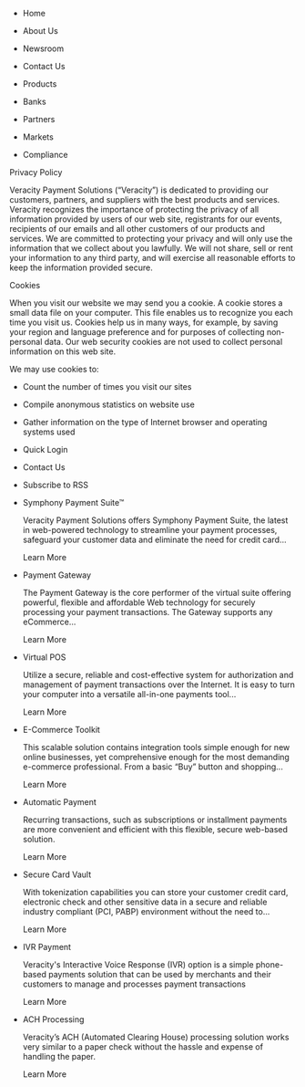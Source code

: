 *   Home
*   About Us
*   Newsroom
*   Contact Us

*   Products
*   Banks
*   Partners
*   Markets
*   Compliance

Privacy Policy

Veracity Payment Solutions (“Veracity”) is dedicated to providing our customers, partners, and suppliers with the best products and services. Veracity recognizes the importance of protecting the privacy of all information provided by users of our web site, registrants for our events, recipients of our emails and all other customers of our products and services. We are committed to protecting your privacy and will only use the information that we collect about you lawfully. We will not share, sell or rent your information to any third party, and will exercise all reasonable efforts to keep the information provided secure.

Cookies

When you visit our website we may send you a cookie. A cookie stores a small data file on your computer. This file enables us to recognize you each time you visit us. Cookies help us in many ways, for example, by saving your region and language preference and for purposes of collecting non-personal data. Our web security cookies are not used to collect personal information on this web site.

We may use cookies to:

*   Count the number of times you visit our sites
*   Compile anonymous statistics on website use
*   Gather information on the type of Internet browser and operating systems used

*   Quick Login
*   Contact Us
*   Subscribe to RSS

*   Symphony Payment Suite™
    
    Veracity Payment Solutions offers Symphony Payment Suite, the latest in web-powered technology to streamline your payment processes, safeguard your customer data and eliminate the need for credit card...
    
    Learn More
    
*   Payment Gateway
    
    The Payment Gateway is the core performer of the virtual suite offering powerful, flexible and affordable Web technology for securely processing your payment transactions. The Gateway supports any eCommerce...
    
    Learn More
    
*   Virtual POS
    
    Utilize a secure, reliable and cost-effective system for authorization and management of payment transactions over the Internet. It is easy to turn your computer into a versatile all-in-one payments tool...
    
    Learn More
    
*   E-Commerce Toolkit
    
    This scalable solution contains integration tools simple enough for new online businesses, yet comprehensive enough for the most demanding e-commerce professional. From a basic “Buy” button and shopping...
    
    Learn More
    

*   Automatic Payment
    
    Recurring transactions, such as subscriptions or installment payments are more convenient and efficient with this flexible, secure web-based solution.
    
    Learn More
    
*   Secure Card Vault
    
    With tokenization capabilities you can store your customer credit card, electronic check and other sensitive data in a secure and reliable industry compliant (PCI, PABP) environment without the need to...
    
    Learn More
    
*   IVR Payment
    
    Veracity's Interactive Voice Response (IVR) option is a simple phone-based payments solution that can be used by merchants and their customers to manage and processes payment transactions
    
    Learn More
    
*   ACH Processing
    
    Veracity’s ACH (Automated Clearing House) processing solution works very similar to a paper check without the hassle and expense of handling the paper.
    
    Learn More
